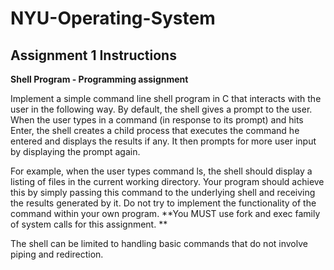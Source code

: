 # NYU-Operating-System
## Assignment 1 Instructions
**Shell Program - Programming assignment**

Implement a simple command line shell program in C that interacts with the user in the following way. By default, the shell gives a prompt to the user. When the user types in a command (in response to its prompt) and hits Enter, the shell creates a child process that executes the command he entered and displays the results if any. It then prompts for more user input by displaying the prompt again. 

For example, when the user types command ls, the shell should display a listing of files in the current working directory. Your program should achieve this by simply passing this command to the underlying shell and receiving the results generated by it. Do not try to implement the functionality of the command within your own program. **You MUST use fork and exec family of system calls for this assignment. **

The shell can be limited to handling basic commands that do not involve piping and redirection.
